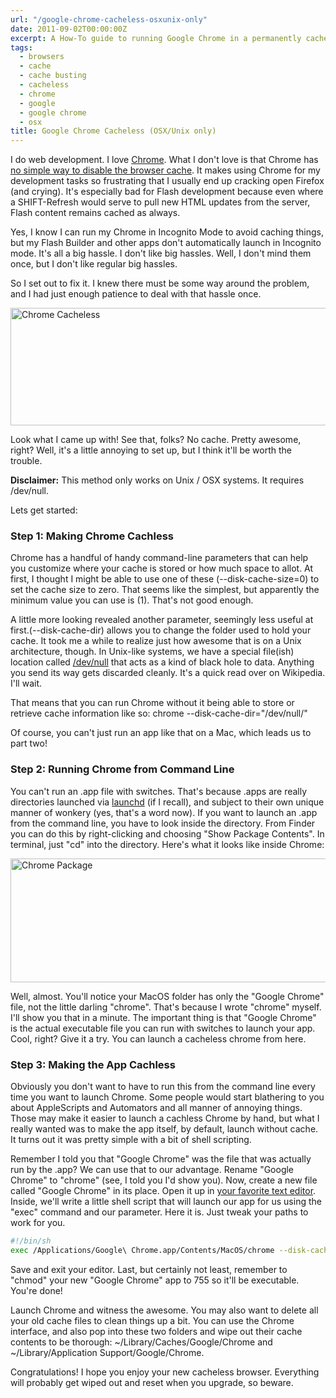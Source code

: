 ```yaml
---
url: "/google-chrome-cacheless-osxunix-only"
date: 2011-09-02T00:00:00Z
excerpt: A How-To guide to running Google Chrome in a permanently cacheless state for development.
tags:
  - browsers
  - cache
  - cache busting
  - cacheless
  - chrome
  - google
  - google chrome
  - osx
title: Google Chrome Cacheless (OSX/Unix only)
---
```


I do web development. I love [Chrome][]. What I don't love is that
Chrome has [no simple way to disable the browser cache][]. It makes
using Chrome for my development tasks so frustrating that I usually end
up cracking open Firefox (and crying). It's especially bad for Flash
development because even where a SHIFT-Refresh would serve to pull new
HTML updates from the server, Flash content remains cached as always.

Yes, I know I can run my Chrome in Incognito Mode to avoid caching
things, but my Flash Builder and other apps don't automatically launch
in Incognito mode. It's all a big hassle. I don't like big hassles.
Well, I don't mind them once, but I don't like regular big hassles.

So I set out to fix it. I knew there must be some way around the
problem, and I had just enough patience to deal with that hassle once.

<img width="750" height="188" layout="responsive" src="https://labs.tomasino.org/assets/images/chrome-cacheless.jpg" alt="Chrome Cacheless"></img>

Look what I came up with! See that, folks? No cache. Pretty awesome,
right? Well, it's a little annoying to set up, but I think it'll be
worth the trouble.

**Disclaimer:** This method only works on Unix / OSX systems. It
requires /dev/null.

Lets get started:

### **Step 1: Making Chrome Cachless**

Chrome has a handful of handy command-line parameters that can help you
customize where your cache is stored or how much space to allot. At
first, I thought I might be able to use one of these
(--disk-cache-size=0) to set the cache size to zero. That seems like the
simplest, but apparently the minimum value you can use is (1). That's
not good enough.

A little more looking revealed another parameter, seemingly less useful
at first.(--disk-cache-dir) allows you to change the folder used to hold
your cache. It took me a while to realize just how awesome that is on a
Unix architecture, though. In Unix-like systems, we have a special
file(ish) location called [/dev/null][] that acts as a kind of black
hole to data. Anything you send its way gets discarded cleanly. It's a
quick read over on Wikipedia. I'll wait.

That means that you can run Chrome without it being able to store or
retrieve cache information like so: chrome --disk-cache-dir="/dev/null/"

Of course, you can't just run an app like that on a Mac, which leads us
to part two!

### Step 2: Running Chrome from Command Line

You can't run an .app file with switches. That's because .apps are
really directories launched via [launchd][] (if I recall), and subject
to their own unique manner of wonkery (yes, that's a word now). If you
want to launch an .app from the command line, you have to look inside
the directory. From Finder you can do this by right-clicking and
choosing "Show Package Contents". In terminal, just "cd" into the
directory. Here's what it looks like inside Chrome:

<img width="750" height="198" layout="responsive" src="https://labs.tomasino.org/assets/images/chrome-package.jpg" alt="Chrome Package"></img>

Well, almost. You'll notice your MacOS folder has only the "Google
Chrome" file, not the little darling "chrome". That's because I wrote
"chrome" myself. I'll show you that in a minute. The important thing is
that "Google Chrome" is the actual executable file you can run with
switches to launch your app. Cool, right? Give it a try. You can launch
a cacheless chrome from here.

### Step 3: Making the App Cachless

Obviously you don't want to have to run this from the command line every
time you want to launch Chrome. Some people would start blathering to
you about AppleScripts and Automators and all manner of annoying things.
Those may make it easier to launch a cachless Chrome by hand, but what I
really wanted was to make the app itself, by default, launch without
cache. It turns out it was pretty simple with a bit of shell scripting.

Remember I told you that "Google Chrome" was the file that was actually
run by the .app? We can use that to our advantage. Rename "Google
Chrome" to "chrome" (see, I told you I'd show you). Now, create a new
file called "Google Chrome" in its place. Open it up in [your favorite
text editor][]. Inside, we'll write a little shell script that will
launch our app for us using the "exec" command and our parameter. Here
it is. Just tweak your paths to work for you.

``` bash
#!/bin/sh
exec /Applications/Google\ Chrome.app/Contents/MacOS/chrome --disk-cache-dir="/dev/null/" $@
```

Save and exit your editor. Last, but certainly not least, remember to
"chmod" your new "Google Chrome" app to 755 so it'll be executable.
You're done!

Launch Chrome and witness the awesome. You may also want to delete all
your old cache files to clean things up a bit. You can use the Chrome
interface, and also pop into these two folders and wipe out their cache
contents to be thorough: ~/Library/Caches/Google/Chrome and
~/Library/Application Support/Google/Chrome.

Congratulations! I hope you enjoy your new cacheless browser. Everything
will probably get wiped out and reset when you upgrade, so beware.

  [Chrome]: https://www.google.com/chrome "Chrome"
  [no simple way to disable the browser cache]: https://www.google.com/support/forum/p/Chrome/thread?tid=34782d461575bcdf&hl=en
    "Disable Browser Cache in Chrome"
  [/dev/null]: https://en.wikipedia.org/wiki//dev/null
    "Dev Null at Wikipedia"
  [launchd]: https://en.wikipedia.org/wiki/Launchd "LaunchD"
  [your favorite text editor]: https://www.vim.org/ "vim"
